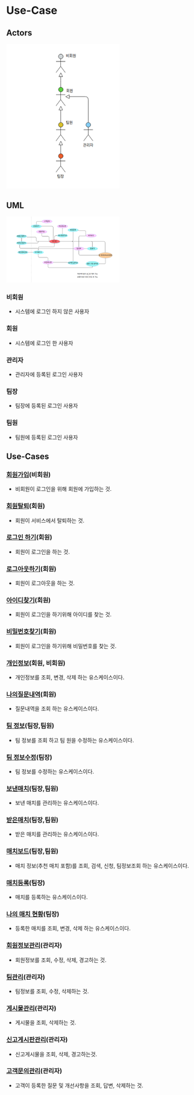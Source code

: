# Use-Case

## Actors

<img src="./diagram/Actor.png" width="300"></img>

## UML
<img src="./diagram/UML.png" width="300"></img>

### 비회원
- 시스템에 로그인 하지 않은 사용자

### 회원
- 시스템에 로그인 한 사용자

### 관리자
- 관리자에 등록된 로그인 사용자

### 팀장
- 팀장에 등록된 로그인 사용자

### 팀원
- 팀원에 등록된 로그인 사용자

## Use-Cases

### [회원가입](uc001-SignUp.md)(비회원)
- 비회원이 로그인을 위해 회원에 가입하는 것.

### [회원탈퇴](uc002-SignOut.md)(회원)
- 회원이 서비스에서 탈퇴하는 것.

### [로그인 하기](uc003-Login.md)(회원)
- 회원이 로그인을 하는 것.

### [로그아웃하기](uc004-Logout.md)(회원)
- 회원이 로그아웃을 하는 것.

### [아이디찾기](uc005-FindId.md)(회원)
- 회원이 로그인을 하기위해 아이디를 찾는 것.

### [비밀번호찾기](uc006-FindPassword.md)(회원)
- 회원이 로그인을 하기위해 비밀번호를 찾는 것.

### [개인정보](uc011-MyProfile.md)(회원, 비회원)
 - 개인정보를 조회, 변경, 삭제 하는 유스케이스이다.

### [나의질문내역](uc012-MyQuestion.md)(회원)
 - 질문내역을 조회 하는 유스케이스이다.

### [팀 정보](uc021-TeamInfo.md)(팀장,팀원)
- 팀 정보를 조회 하고 팀 원을 수정하는 유스케이스이다.

### [팀 정보수정](uc022-TeamRevise.md)(팀장)
- 팀 정보를 수정하는 유스케이스이다.

### [보낸매치](uc023-SendMatch.md)(팀장,팀원)
- 보낸 매치를 관리하는 유스케이스이다.

### [받은매치](uc024-ReceiveMatch.md)(팀장,팀원)
- 받은 매치를 관리하는 유스케이스이다.

### [매치보드](uc031-MatchBoard.md)(팀장,팀원)
- 매치 정보(추천 매치 포함)를 조회, 검색, 신청, 팀정보조회 하는 유스케이스이다.

### [매치등록](uc032-CreateMatch.md)(팀장)
- 매치를 등록하는 유스케이스이다.

### [나의 매치 현황](uc033-MatchManagement.md)(팀장)
- 등록한 매치를 조회, 변경, 삭제 하는 유스케이스이다.

### [회원정보관리](uc041-MemberManagement.md)(관리자)
- 회원정보를 조회, 수정, 삭제, 경고하는 것.

### [팀관리](uc042-TeamManagement)(관리자)
- 팀정보를 조회, 수정, 삭제하는 것.

### [게시물관리](uc043-BoardManagemnet)(관리자)
- 게시물을 조회, 삭제하는 것.

### [신고게시판관리](uc044-ReportBoardManagement)(관리자)
- 신고게시물을 조회, 삭제, 경고하는것.

### [고객문의관리](uc045-CustomerEnquiryManagement)(관리자)
- 고객이 등록한 질문 및 개선사항을 조회, 답변, 삭제하는 것.



